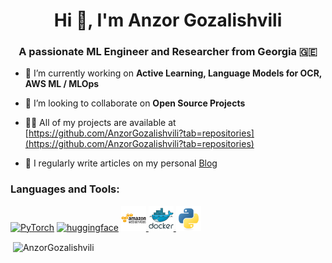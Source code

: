 <!--
**AnzorGozalishvili/AnzorGozalishvili** is a ✨ _special_ ✨ repository because its `README.md` (this file) appears on your GitHub profile.

Here are some ideas to get you started:

- 🔭 I’m currently working on ...
- 🌱 I’m currently learning ...
- 👯 I’m looking to collaborate on ...
- 🤔 I’m looking for help with ...
- 💬 Ask me about ...
- 📫 How to reach me: ...
- 😄 Pronouns: ...
- ⚡ Fun fact: ...
-->


<h1 align="center">Hi 👋, I'm Anzor Gozalishvili</h1>
<h3 align="center">A passionate ML Engineer and Researcher from Georgia 🇬🇪</h3>

- 🔭 I’m currently working on **Active Learning, Language Models for OCR, AWS ML / MLOps**

- 👯 I’m looking to collaborate on **Open Source Projects**

- 👨‍💻 All of my projects are available at [https://github.com/AnzorGozalishvili?tab=repositories](https://github.com/AnzorGozalishvili?tab=repositories)

- 📝 I regularly write articles on my personal [Blog](http://www.anz2.website/)


<h3 align="left">Languages and Tools:</h3>
<p align="left"> <a href="https://pytorch.org" target="_blank"> <img src="https://raw.githubusercontent.com/pytorch/pytorch/master/docs/source/_static/img/pytorch-logo-dark.svg" alt="PyTorch" width="40" height="40"/></a>
<a href="https://huggingface.co/" target="_blank"> <img src="https://raw.githubusercontent.com/huggingface/awesome-huggingface/main/logo.svg" alt="huggingface" width="40" height="40"/></a>
<a href="https://aws.amazon.com" target="_blank"> <img src="https://raw.githubusercontent.com/devicons/devicon/master/icons/amazonwebservices/amazonwebservices-original-wordmark.svg" alt="aws" width="40" height="40"/> </a>
<a href="https://www.docker.com/" target="_blank"> <img src="https://raw.githubusercontent.com/devicons/devicon/master/icons/docker/docker-original-wordmark.svg" alt="docker" width="40" height="40"/> </a> 
<a href="https://www.python.org" target="_blank"> <img src="https://raw.githubusercontent.com/devicons/devicon/master/icons/python/python-original.svg" alt="python" width="40" height="40"/> </a> 
</p><p>&nbsp;<img align="center" src="https://github-readme-stats.vercel.app/api?username=AnzorGozalishvili&show_icons=true&locale=en&theme=tokyonight" alt="AnzorGozalishvili" /></p>

